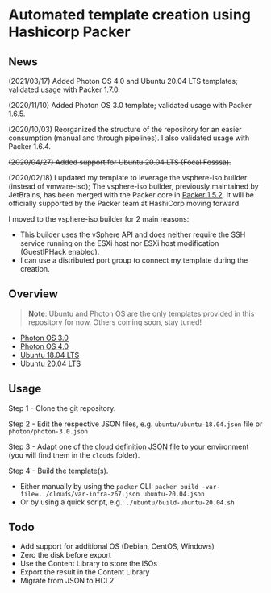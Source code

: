 # Automated template creation using Hashicorp Packer

## News

(2021/03/17) Added Photon OS 4.0 and Ubuntu 20.04 LTS templates; validated usage with Packer 1.7.0.

(2020/11/10) Added Photon OS 3.0 template; validated usage with Packer 1.6.5.

(2020/10/03) Reorganized the structure of the repository for an easier consumption (manual and through pipelines). I also validated usage with Packer 1.6.4.

~~(2020/04/27) Added support for Ubuntu 20.04 LTS (Focal Fosssa).~~

(2020/02/18) I updated my template to leverage the vsphere-iso builder (instead of vmware-iso); The vsphere-iso builder, previously maintained by JetBrains, has been merged with the Packer core in [Packer 1.5.2](https://github.com/hashicorp/packer/blob/v1.5.4/CHANGELOG.md#152-february-12-2020). It will be officially supported by the Packer team at HashiCorp moving forward.

I moved to the vsphere-iso builder for 2 main reasons:

* This builder uses the vSphere API and does neither require the SSH service running on the ESXi host nor ESXi host modification (GuestIPHack enabled).
* I can use a distributed port group to connect my template during the creation.

## Overview

> **Note**: Ubuntu and Photon OS are the only templates provided in this repository for now. Others coming soon, stay tuned!

* [Photon OS 3.0](https://github.com/cloudmaniac/packer-templates/tree/master/photon)
* [Photon OS 4.0](https://github.com/cloudmaniac/packer-templates/tree/master/photon)
* [Ubuntu 18.04 LTS](https://github.com/cloudmaniac/packer-templates/tree/master/ubuntu)
* [Ubuntu 20.04 LTS](https://github.com/cloudmaniac/packer-templates/tree/master/ubuntu)

## Usage

Step 1 - Clone the git repository.

Step 2 - Edit the respective JSON files, e.g. `ubuntu/ubuntu-18.04.json` file or `photon/photon-3.0.json`

Step 3 - Adapt one of the [cloud definition JSON file](https://github.com/cloudmaniac/packer-templates/tree/master/clouds) to your environment (you will find them in the `clouds` folder).

Step 4 - Build the template(s).

* Either manually by using the `packer` CLI: `packer build -var-file=../clouds/var-infra-z67.json ubuntu-20.04.json`
* Or by using a quick script, e.g.: `./ubuntu/build-ubuntu-20.04.sh`

## Todo

* Add support for additional OS (Debian, CentOS, Windows)
* Zero the disk before export
* Use the Content Library to store the ISOs
* Export the result in the Content Library
* Migrate from JSON to HCL2
